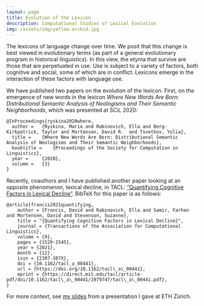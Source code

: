 ```yaml
---
layout: page
title: Evolution of the Lexicon
description: Computational Studies of Lexical Evolution
img: /assets/img/yellow-orchid.jpg
---
```


The lexicons of language change over time. We posit that this change is best viewed in evolutionary terms (as part of a general evolutionary program in historical linguistics). In this view, the etyma that survive are those that are perpetuated in use. Use is subject to a variety of factors, both cognitive and social, some of which are in conflict. Lexicons emerge in the interaction of these factors with language use.

We have published two papers on the evolution of the lexicon. First, on the emergence of new words in the lexicon _Where New Words Are Born: Distributional Semantic Analysis of Neologisms and Their Semantic Neighborhoods_, which was presented at SCiL 2020:

```
@InProceedings{ryskina2020where,
  author = 	 {Ryskina, Maria and Rabinovich, Ella and Berg-Kirkpatrick, Taylor and Mortensen, David R.  and Tsvetkov, Yulia},
  title = 	 {Where New Words Are Born: Distributional Semantic Analysis of Neologisms and Their Semantic Neighborhoods},
  booktitle =	 {Proceedings of the Society for Computation in Linguistics},
  year =	 {2020},
  volume =	 {3}
}
```
Recently, coauthors and I have published another paper looking at an opposite phenomenon, lexical decline, in TACL: [“Quantifying Cognitive Factors in Lexical Decline”](https://direct.mit.edu/tacl/article-pdf/doi/10.1162/tacl_a_00441/1979747/tacl_a_00441.pdf). BibTeX for this paper is as follows:
```
@article{francis2021quantifying,
    author = {Francis, David and Rabinovich, Ella and Samir, Farhan and Mortensen, David and Stevenson, Suzanne},
    title = "{Quantifying Cognitive Factors in Lexical Decline}",
    journal = {Transactions of the Association for Computational Linguistics},
    volume = {9},
    pages = {1529-1545},
    year = {2021},
    month = {12},
    issn = {2307-387X},
    doi = {10.1162/tacl_a_00441},
    url = {https://doi.org/10.1162/tacl\_a\_00441},
    eprint = {https://direct.mit.edu/tacl/article-pdf/doi/10.1162/tacl\_a\_00441/1979747/tacl\_a\_00441.pdf},
}
```

For more context, see <a href="{{site.url}}{{site.baseurl}}/assets/pdf/mortensen-cognitive-biases-eth-2022-07-19.pdf">my slides</a> from a presentation I gave at ETH Zürich.